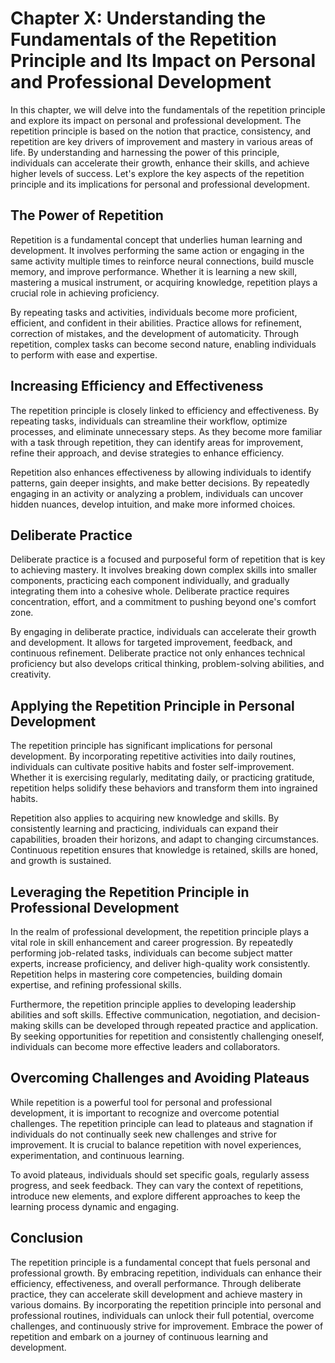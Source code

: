 Chapter X: Understanding the Fundamentals of the Repetition Principle and Its Impact on Personal and Professional Development
=============================================================================================================================

In this chapter, we will delve into the fundamentals of the repetition principle and explore its impact on personal and professional development. The repetition principle is based on the notion that practice, consistency, and repetition are key drivers of improvement and mastery in various areas of life. By understanding and harnessing the power of this principle, individuals can accelerate their growth, enhance their skills, and achieve higher levels of success. Let's explore the key aspects of the repetition principle and its implications for personal and professional development.

The Power of Repetition
-----------------------

Repetition is a fundamental concept that underlies human learning and development. It involves performing the same action or engaging in the same activity multiple times to reinforce neural connections, build muscle memory, and improve performance. Whether it is learning a new skill, mastering a musical instrument, or acquiring knowledge, repetition plays a crucial role in achieving proficiency.

By repeating tasks and activities, individuals become more proficient, efficient, and confident in their abilities. Practice allows for refinement, correction of mistakes, and the development of automaticity. Through repetition, complex tasks can become second nature, enabling individuals to perform with ease and expertise.

Increasing Efficiency and Effectiveness
---------------------------------------

The repetition principle is closely linked to efficiency and effectiveness. By repeating tasks, individuals can streamline their workflow, optimize processes, and eliminate unnecessary steps. As they become more familiar with a task through repetition, they can identify areas for improvement, refine their approach, and devise strategies to enhance efficiency.

Repetition also enhances effectiveness by allowing individuals to identify patterns, gain deeper insights, and make better decisions. By repeatedly engaging in an activity or analyzing a problem, individuals can uncover hidden nuances, develop intuition, and make more informed choices.

Deliberate Practice
-------------------

Deliberate practice is a focused and purposeful form of repetition that is key to achieving mastery. It involves breaking down complex skills into smaller components, practicing each component individually, and gradually integrating them into a cohesive whole. Deliberate practice requires concentration, effort, and a commitment to pushing beyond one's comfort zone.

By engaging in deliberate practice, individuals can accelerate their growth and development. It allows for targeted improvement, feedback, and continuous refinement. Deliberate practice not only enhances technical proficiency but also develops critical thinking, problem-solving abilities, and creativity.

Applying the Repetition Principle in Personal Development
---------------------------------------------------------

The repetition principle has significant implications for personal development. By incorporating repetitive activities into daily routines, individuals can cultivate positive habits and foster self-improvement. Whether it is exercising regularly, meditating daily, or practicing gratitude, repetition helps solidify these behaviors and transform them into ingrained habits.

Repetition also applies to acquiring new knowledge and skills. By consistently learning and practicing, individuals can expand their capabilities, broaden their horizons, and adapt to changing circumstances. Continuous repetition ensures that knowledge is retained, skills are honed, and growth is sustained.

Leveraging the Repetition Principle in Professional Development
---------------------------------------------------------------

In the realm of professional development, the repetition principle plays a vital role in skill enhancement and career progression. By repeatedly performing job-related tasks, individuals can become subject matter experts, increase proficiency, and deliver high-quality work consistently. Repetition helps in mastering core competencies, building domain expertise, and refining professional skills.

Furthermore, the repetition principle applies to developing leadership abilities and soft skills. Effective communication, negotiation, and decision-making skills can be developed through repeated practice and application. By seeking opportunities for repetition and consistently challenging oneself, individuals can become more effective leaders and collaborators.

Overcoming Challenges and Avoiding Plateaus
-------------------------------------------

While repetition is a powerful tool for personal and professional development, it is important to recognize and overcome potential challenges. The repetition principle can lead to plateaus and stagnation if individuals do not continually seek new challenges and strive for improvement. It is crucial to balance repetition with novel experiences, experimentation, and continuous learning.

To avoid plateaus, individuals should set specific goals, regularly assess progress, and seek feedback. They can vary the context of repetitions, introduce new elements, and explore different approaches to keep the learning process dynamic and engaging.

Conclusion
----------

The repetition principle is a fundamental concept that fuels personal and professional growth. By embracing repetition, individuals can enhance their efficiency, effectiveness, and overall performance. Through deliberate practice, they can accelerate skill development and achieve mastery in various domains. By incorporating the repetition principle into personal and professional routines, individuals can unlock their full potential, overcome challenges, and continuously strive for improvement. Embrace the power of repetition and embark on a journey of continuous learning and development.
